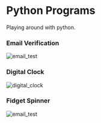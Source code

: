 # Python Programs

Playing around with python.

### Email Verification
![email_test](https://user-images.githubusercontent.com/85636187/196505757-63442d85-985d-4ec2-b7ec-3d1f10fec36e.png)

### Digital Clock
![digital_clock](https://user-images.githubusercontent.com/85636187/196506518-9f8cdf77-4280-4a36-bd0c-016d2bd9149e.png)

### Fidget Spinner
![email_test](https://user-images.githubusercontent.com/85636187/196507005-1901019a-3e1f-458b-b0b4-2265b7aa26a6.png)